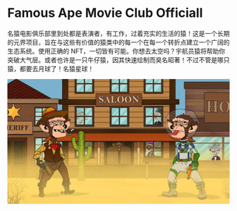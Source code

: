 # Famous Ape Movie Club Officiall

名猿电影俱乐部里到处都是表演者，有工作，过着充实的生活的猿！这是一个长期的元界项目，旨在与这些有价值的猿类中的每一个在每一个转折点建立一个广阔的生态系统。使用正确的 NFT，一切皆有可能。你想去太空吗？宇航员猿将帮助你突破大气层。或者也许是一只牛仔猿，因其快速绘制而臭名昭著！不过不管是哪只猿，都要去月球了！名猿星球！

![nft](41341234313.jpg)
